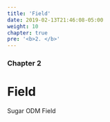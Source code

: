 ```yaml
---
title: 'Field'
date: 2019-02-13T21:46:08-05:00
weight: 10
chapter: true
pre: '<b>2. </b>'
---
```


### Chapter 2

# Field

Sugar ODM Field
